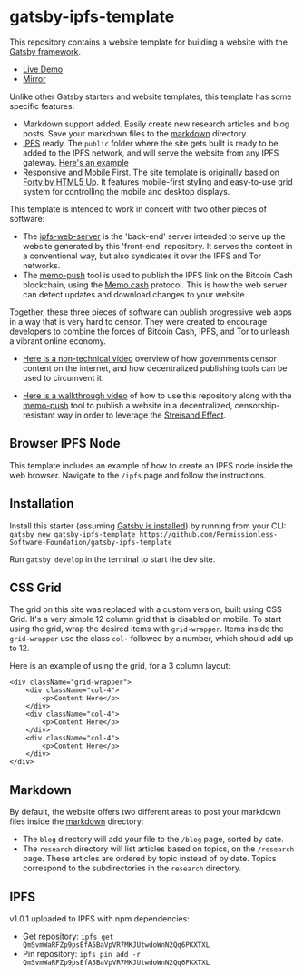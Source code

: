 # gatsby-ipfs-template

This repository contains a website template for building a website with
the [Gatsby framework](https://www.gatsbyjs.org/).

- [Live Demo](https://uncensorablepublishing.com)
- [Mirror](https://ipfs.io/ipfs/QmSBS5st5zrVunGe8MkrEGZavGSGjQc6dzKtRaHxyYiWaP)

Unlike other Gatsby starters and website templates, this template has some
specific features:
- Markdown support added. Easily create new research articles and blog posts.
Save your markdown files to the [markdown](./markdown) directory.
- [IPFS](https://ipfs.io) ready. The `public` folder where the site gets built
is ready to be added to the IPFS network, and will serve the website from any
IPFS gateway. [Here's an example](https://ipfs.io/ipfs/https://ipfs.io/ipfs/QmZEse3nvGhAgc518d3RkofV1SMA5MM4y5QW5rjc2rEbGk//)
- Responsive and Mobile First. The site template is originally based
on [Forty by HTML5 Up](https://github.com/codebushi/gatsby-starter-forty). It
features mobile-first styling and easy-to-use grid system for controlling the
mobile and desktop displays.

This template is intended to work in concert with two other pieces of software:
- The [ipfs-web-server](https://github.com/Permissionless-Software-Foundation/ipfs-web-server) is the 'back-end'
server intended to serve up the website generated by this 'front-end' repository.
It serves the content in a conventional way, but also syndicates it over the
IPFS and Tor networks.
- The [memo-push](https://github.com/Permissionless-Software-Foundation/memo-push) tool is used to
publish the IPFS link on the Bitcoin Cash blockchain, using
the [Memo.cash](https://memo.cash) protocol. This is how the web server can detect
updates and download changes to your website.

Together, these three pieces of software can publish progressive web apps in a
way that is very hard to censor. They were created to encourage developers to
combine the forces of Bitcoin Cash, IPFS, and Tor to unleash a vibrant online
economy.

- [Here is a non-technical video](https://www.youtube.com/watch?v=RlNVyatwd5M) overview
of how governments censor content on the internet, and how decentralized publishing
tools can be used to circumvent it.

- [Here is a walkthrough video](https://www.youtube.com/watch?v=Ez9YXpu_Chs&t=971s) of
how to use this repository along with
the [memo-push](https://github.com/christroutner/memo-push) tool to publish a
website in a decentralized, censorship-resistant way in order to leverage the
[Streisand Effect](https://en.wikipedia.org/wiki/Streisand_effect).

## Browser IPFS Node
This template includes an example of how to create an IPFS node inside the web browser.
Navigate to the `/ipfs` page and follow the instructions.

## Installation

Install this starter
(assuming [Gatsby is installed](https://www.gatsbyjs.org/docs/gatsby-cli/)) by
running from your CLI:
<br/>
`gatsby new gatsby-ipfs-template https://github.com/Permissionless-Software-Foundation/gatsby-ipfs-template`

Run `gatsby develop` in the terminal to start the dev site.

## CSS Grid

The grid on this site was replaced with a custom version, built using CSS Grid. It's a very simple 12 column grid that is disabled on mobile. To start using the grid, wrap the desired items with `grid-wrapper`. Items inside the `grid-wrapper` use the class `col-` followed by a number, which should add up to 12.

Here is an example of using the grid, for a 3 column layout:

```
<div className="grid-wrapper">
    <div className="col-4">
        <p>Content Here</p>
    </div>
    <div className="col-4">
        <p>Content Here</p>
    </div>
    <div className="col-4">
        <p>Content Here</p>
    </div>
</div>
```

## Markdown

By default, the website offers two different areas to post your markdown files
inside the [markdown](./markdown) directory:
- The `blog` directory will add your file to the `/blog` page, sorted by date.
- The `research` directory will list articles based on topics, on the
`/research` page. These articles are ordered by topic instead of by date.
Topics correspond to the subdirectories in the `research` directory.

## IPFS
v1.0.1 uploaded to IPFS with npm dependencies:
- Get repository: `ipfs get QmSvmWaRFZp9psEfA5BaVpVR7MKJUtwdoWnN2Qq6PKXTXL`
- Pin repository: `ipfs pin add -r QmSvmWaRFZp9psEfA5BaVpVR7MKJUtwdoWnN2Qq6PKXTXL`
